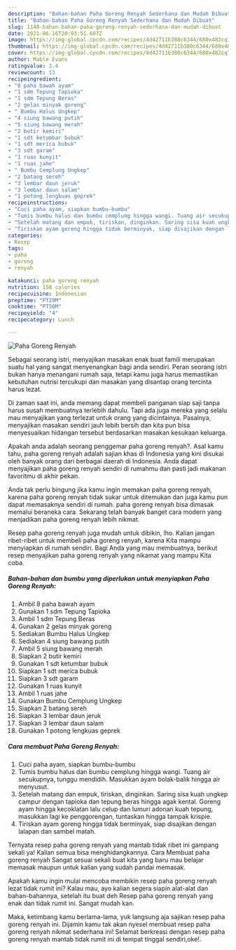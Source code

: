 ```yaml
---
description: "Bahan-bahan Paha Goreng Renyah Sederhana dan Mudah Dibuat"
title: "Bahan-bahan Paha Goreng Renyah Sederhana dan Mudah Dibuat"
slug: 1140-bahan-bahan-paha-goreng-renyah-sederhana-dan-mudah-dibuat
date: 2021-06-16T20:03:51.607Z
image: https://img-global.cpcdn.com/recipes/4d42711b380c6344/680x482cq70/paha-goreng-renyah-foto-resep-utama.jpg
thumbnail: https://img-global.cpcdn.com/recipes/4d42711b380c6344/680x482cq70/paha-goreng-renyah-foto-resep-utama.jpg
cover: https://img-global.cpcdn.com/recipes/4d42711b380c6344/680x482cq70/paha-goreng-renyah-foto-resep-utama.jpg
author: Mable Evans
ratingvalue: 3.4
reviewcount: 13
recipeingredient:
- "8 paha bawah ayam"
- "1 sdm Tepung Tapioka"
- "1 sdm Tepung Beras"
- "2 gelas minyak goreng"
- " Bumbu Halus Ungkep"
- "4 siung bawang putih"
- "5 siung bawang merah"
- "2 butir kemiri"
- "1 sdt ketumbar bubuk"
- "1 sdt merica bubuk"
- "3 sdt garam"
- "1 ruas kunyit"
- "1 ruas jahe"
- " Bumbu Cemplung Ungkep"
- "2 batang sereh"
- "3 lembar daun jeruk"
- "3 lembar daun salam"
- "1 potong lengkuas geprek"
recipeinstructions:
- "Cuci paha ayam, siapkan bumbu-bumbu"
- "Tumis bumbu halus dan bumbu cemplung hingga wangi. Tuang air secukupnya, tunggu mendidih. Masukkan ayam bolak-balik hingga air menyusut."
- "Setelah matang dan empuk, tiriskan, dinginkan. Saring sisa kuah ungkep campur dengan tapioka dan tepung beras hingga agak kental. Goreng ayam hingga kecoklatan lalu celup dan lumuri adonan kuah tepung, masukkan lagi ke penggorengan, tuntaskan hingga tampak krispie."
- "Tiriskan ayam goreng hingga tidak berminyak, siap disajikan dengan lalapan dan sambel matah."
categories:
- Resep
tags:
- paha
- goreng
- renyah

katakunci: paha goreng renyah 
nutrition: 158 calories
recipecuisine: Indonesian
preptime: "PT29M"
cooktime: "PT56M"
recipeyield: "4"
recipecategory: Lunch

---
```



![Paha Goreng Renyah](https://img-global.cpcdn.com/recipes/4d42711b380c6344/680x482cq70/paha-goreng-renyah-foto-resep-utama.jpg)

Sebagai seorang istri, menyajikan masakan enak buat famili merupakan suatu hal yang sangat menyenangkan bagi anda sendiri. Peran seorang istri bukan hanya menangani rumah saja, tetapi kamu juga harus memastikan kebutuhan nutrisi tercukupi dan masakan yang disantap orang tercinta harus lezat.

Di zaman  saat ini, anda memang dapat membeli panganan siap saji tanpa harus susah membuatnya terlebih dahulu. Tapi ada juga mereka yang selalu mau menyajikan yang terlezat untuk orang yang dicintainya. Pasalnya, menyajikan masakan sendiri jauh lebih bersih dan kita pun bisa menyesuaikan hidangan tersebut berdasarkan masakan kesukaan keluarga. 



Apakah anda adalah seorang penggemar paha goreng renyah?. Asal kamu tahu, paha goreng renyah adalah sajian khas di Indonesia yang kini disukai oleh banyak orang dari berbagai daerah di Indonesia. Anda dapat menyajikan paha goreng renyah sendiri di rumahmu dan pasti jadi makanan favoritmu di akhir pekan.

Anda tak perlu bingung jika kamu ingin memakan paha goreng renyah, karena paha goreng renyah tidak sukar untuk ditemukan dan juga kamu pun dapat memasaknya sendiri di rumah. paha goreng renyah bisa dimasak memalui beraneka cara. Sekarang telah banyak banget cara modern yang menjadikan paha goreng renyah lebih nikmat.

Resep paha goreng renyah juga mudah untuk dibikin, lho. Kalian jangan ribet-ribet untuk membeli paha goreng renyah, karena Kita mampu menyiapkan di rumah sendiri. Bagi Anda yang mau membuatnya, berikut resep menyajikan paha goreng renyah yang nikamat yang mampu Kita coba.

<!--inarticleads1-->

##### Bahan-bahan dan bumbu yang diperlukan untuk menyiapkan Paha Goreng Renyah:

1. Ambil 8 paha bawah ayam
1. Gunakan 1 sdm Tepung Tapioka
1. Ambil 1 sdm Tepung Beras
1. Gunakan 2 gelas minyak goreng
1. Sediakan  Bumbu Halus Ungkep
1. Sediakan 4 siung bawang putih
1. Ambil 5 siung bawang merah
1. Siapkan 2 butir kemiri
1. Gunakan 1 sdt ketumbar bubuk
1. Siapkan 1 sdt merica bubuk
1. Siapkan 3 sdt garam
1. Gunakan 1 ruas kunyit
1. Ambil 1 ruas jahe
1. Gunakan  Bumbu Cemplung Ungkep
1. Siapkan 2 batang sereh
1. Siapkan 3 lembar daun jeruk
1. Siapkan 3 lembar daun salam
1. Gunakan 1 potong lengkuas geprek




<!--inarticleads2-->

##### Cara membuat Paha Goreng Renyah:

1. Cuci paha ayam, siapkan bumbu-bumbu
1. Tumis bumbu halus dan bumbu cemplung hingga wangi. Tuang air secukupnya, tunggu mendidih. Masukkan ayam bolak-balik hingga air menyusut.
1. Setelah matang dan empuk, tiriskan, dinginkan. Saring sisa kuah ungkep campur dengan tapioka dan tepung beras hingga agak kental. Goreng ayam hingga kecoklatan lalu celup dan lumuri adonan kuah tepung, masukkan lagi ke penggorengan, tuntaskan hingga tampak krispie.
1. Tiriskan ayam goreng hingga tidak berminyak, siap disajikan dengan lalapan dan sambel matah.




Ternyata resep paha goreng renyah yang mantab tidak ribet ini gampang sekali ya! Kalian semua bisa menghidangkannya. Cara Membuat paha goreng renyah Sangat sesuai sekali buat kita yang baru mau belajar memasak maupun untuk kalian yang sudah pandai memasak.

Apakah kamu ingin mulai mencoba membikin resep paha goreng renyah lezat tidak rumit ini? Kalau mau, ayo kalian segera siapin alat-alat dan bahan-bahannya, setelah itu buat deh Resep paha goreng renyah yang enak dan tidak rumit ini. Sangat mudah kan. 

Maka, ketimbang kamu berlama-lama, yuk langsung aja sajikan resep paha goreng renyah ini. Dijamin kamu tak akan nyesel membuat resep paha goreng renyah nikmat sederhana ini! Selamat berkreasi dengan resep paha goreng renyah mantab tidak rumit ini di tempat tinggal sendiri,oke!.

